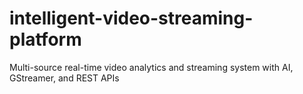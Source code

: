 # intelligent-video-streaming-platform
Multi-source real-time video analytics and streaming system with AI, GStreamer, and REST APIs
